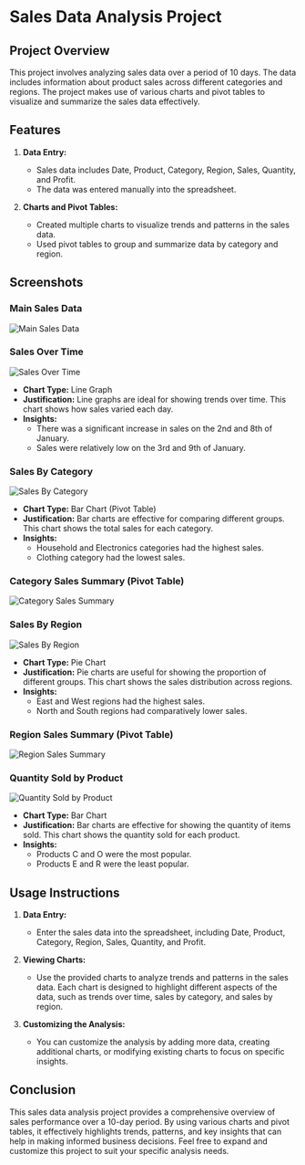 # Sales Data Analysis Project

## Project Overview

This project involves analyzing sales data over a period of 10 days. The data includes information about product sales across different categories and regions. The project makes use of various charts and pivot tables to visualize and summarize the sales data effectively.

## Features

1. **Data Entry:**
   - Sales data includes Date, Product, Category, Region, Sales, Quantity, and Profit.
   - The data was entered manually into the spreadsheet.

2. **Charts and Pivot Tables:**
   - Created multiple charts to visualize trends and patterns in the sales data.
   - Used pivot tables to group and summarize data by category and region.

## Screenshots

### Main Sales Data
![Main Sales Data](https://media.discordapp.net/attachments/1261036357707366511/1261036368893575178/image.png?ex=66917f23&is=66902da3&hm=bb7a35a7b6f896d28b10fa19f8756ed8da172cec7656ba842c419e8acf34d658&=&format=webp&quality=lossless&width=2232&height=852)

### Sales Over Time
![Sales Over Time](https://media.discordapp.net/attachments/1261036357707366511/1261039092146114570/image.png?ex=669181ac&is=6690302c&hm=be595e0cdff6055d6238817e6e0bcb80bdceb10f593340e8c8d7bdb455a61f8e&=&format=webp&quality=lossless&width=2392&height=1142)
- **Chart Type:** Line Graph
- **Justification:** Line graphs are ideal for showing trends over time. This chart shows how sales varied each day.
- **Insights:** 
  - There was a significant increase in sales on the 2nd and 8th of January.
  - Sales were relatively low on the 3rd and 9th of January.

### Sales By Category
![Sales By Category](https://media.discordapp.net/attachments/1261036357707366511/1261040709763596358/image.png?ex=66a93e2e&is=66a7ecae&hm=a4975a4d74f561c53c9259af1b0c855ca48f2f2746411ec95152261c4bc87ef8&=&format=webp&quality=lossless&width=2520&height=928)
- **Chart Type:** Bar Chart (Pivot Table)
- **Justification:** Bar charts are effective for comparing different groups. This chart shows the total sales for each category.
- **Insights:** 
  - Household and Electronics categories had the highest sales.
  - Clothing category had the lowest sales.

### Category Sales Summary (Pivot Table)
![Category Sales Summary](https://media.discordapp.net/attachments/1261036357707366511/1261041475710484520/Screenshot_2024-07-11_152335.png?ex=669183e4&is=66903264&hm=db8c58bd947fd7db69e739f2cac42082d8eb015e8f75b2b8e72e0d80d1de8138&=&format=webp&quality=lossless&width=394&height=256)

### Sales By Region
![Sales By Region](https://media.discordapp.net/attachments/1261036357707366511/1261043729268215818/Screenshot_2024-07-11_153725.png?ex=669185fe&is=6690347e&hm=287fd3c1078bb39e4248856f8dd86451a3452994b40596d2539372bf633ce053&=&format=webp&quality=lossless&width=2520&height=740)
- **Chart Type:** Pie Chart
- **Justification:** Pie charts are useful for showing the proportion of different groups. This chart shows the sales distribution across regions.
- **Insights:** 
  - East and West regions had the highest sales.
  - North and South regions had comparatively lower sales.

### Region Sales Summary (Pivot Table)
![Region Sales Summary](https://media.discordapp.net/attachments/1261036357707366511/1261041475999895654/Screenshot_2024-07-11_152816.png?ex=669183e4&is=66903264&hm=facfd0ca4741ae7ac609d3b05716b2716dae1e2ade53246ac27918d0189fb000&=&format=webp&quality=lossless&width=352&height=266)

### Quantity Sold by Product
![Quantity Sold by Product](https://media.discordapp.net/attachments/1261036357707366511/1261045359673737378/image.png?ex=66918782&is=66903602&hm=ca6297c85f22336301896ef2c4e63d840eb007494eafb0910bcfdbda39461ab0&=&format=webp&quality=lossless&width=2520&height=1066)
- **Chart Type:** Bar Chart
- **Justification:** Bar charts are effective for showing the quantity of items sold. This chart shows the quantity sold for each product.
- **Insights:** 
  - Products C and O were the most popular.
  - Products E and R were the least popular.

## Usage Instructions

1. **Data Entry:**
   - Enter the sales data into the spreadsheet, including Date, Product, Category, Region, Sales, Quantity, and Profit.

2. **Viewing Charts:**
   - Use the provided charts to analyze trends and patterns in the sales data. Each chart is designed to highlight different aspects of the data, such as trends over time, sales by category, and sales by region.

3. **Customizing the Analysis:**
   - You can customize the analysis by adding more data, creating additional charts, or modifying existing charts to focus on specific insights.

## Conclusion

This sales data analysis project provides a comprehensive overview of sales performance over a 10-day period. By using various charts and pivot tables, it effectively highlights trends, patterns, and key insights that can help in making informed business decisions. Feel free to expand and customize this project to suit your specific analysis needs.
